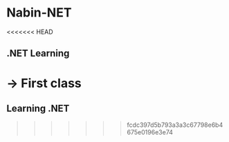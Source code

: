 # Nabin-NET
<<<<<<< HEAD
## .NET Learning

-> First class
=======
## Learning .NET 
>>>>>>> fcdc397d5b793a3a3c67798e6b4675e0196e3e74
